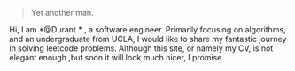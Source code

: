 

> Yet another man.


Hi, I am *@Durant * , a software engineer. Primarily focusing on algorithms, and an undergraduate from UCLA, I would like to share my fantastic 
journey in solving leetcode problems. Although this site, or namely my CV, is not elegant enough ,but soon it will look much nicer, I promise. 
